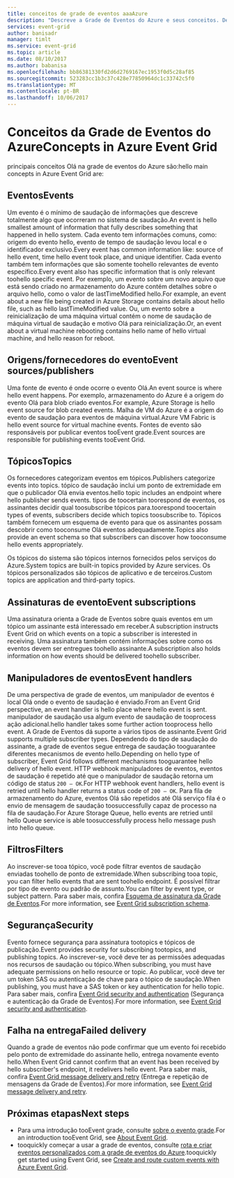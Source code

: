 ```yaml
---
title: conceitos de grade de eventos aaaAzure
description: "Descreve a Grade de Eventos do Azure e seus conceitos. Define vários componentes importantes da Grade de Eventos."
services: event-grid
author: banisadr
manager: timlt
ms.service: event-grid
ms.topic: article
ms.date: 08/10/2017
ms.author: babanisa
ms.openlocfilehash: bb86381330fd2d6d2769167ec1953f0d5c28af85
ms.sourcegitcommit: 523283cc1b3c37c428e77850964dc1c33742c5f0
ms.translationtype: MT
ms.contentlocale: pt-BR
ms.lasthandoff: 10/06/2017
---
```

# <a name="concepts-in-azure-event-grid"></a><span data-ttu-id="f2c62-104">Conceitos da Grade de Eventos do Azure</span><span class="sxs-lookup"><span data-stu-id="f2c62-104">Concepts in Azure Event Grid</span></span>

<span data-ttu-id="f2c62-105">principais conceitos Olá na grade de eventos do Azure são:</span><span class="sxs-lookup"><span data-stu-id="f2c62-105">hello main concepts in Azure Event Grid are:</span></span>

## <a name="events"></a><span data-ttu-id="f2c62-106">Eventos</span><span class="sxs-lookup"><span data-stu-id="f2c62-106">Events</span></span>

<span data-ttu-id="f2c62-107">Um evento é o mínimo de saudação de informações que descreve totalmente algo que ocorreram no sistema de saudação.</span><span class="sxs-lookup"><span data-stu-id="f2c62-107">An event is hello smallest amount of information that fully describes something that happened in hello system.</span></span>  <span data-ttu-id="f2c62-108">Cada evento tem informações comuns, como: origem do evento hello, evento de tempo de saudação levou local e o identificador exclusivo.</span><span class="sxs-lookup"><span data-stu-id="f2c62-108">Every event has common information like: source of hello event, time hello event took place, and unique identifier.</span></span>  <span data-ttu-id="f2c62-109">Cada evento também tem informações que são somente toohello relevantes de evento específico.</span><span class="sxs-lookup"><span data-stu-id="f2c62-109">Every event also has specific information that is only relevant toohello specific event.</span></span> <span data-ttu-id="f2c62-110">Por exemplo, um evento sobre um novo arquivo que está sendo criado no armazenamento do Azure contém detalhes sobre o arquivo hello, como o valor de lastTimeModified hello.</span><span class="sxs-lookup"><span data-stu-id="f2c62-110">For example, an event about a new file being created in Azure Storage contains details about hello file, such as hello lastTimeModified value.</span></span> <span data-ttu-id="f2c62-111">Ou, um evento sobre a reinicialização de uma máquina virtual contém o nome de saudação de máquina virtual de saudação e motivo Olá para reinicialização.</span><span class="sxs-lookup"><span data-stu-id="f2c62-111">Or, an event about a virtual machine rebooting contains hello name of hello virtual machine, and hello reason for reboot.</span></span>

## <a name="event-sourcespublishers"></a><span data-ttu-id="f2c62-112">Origens/fornecedores do evento</span><span class="sxs-lookup"><span data-stu-id="f2c62-112">Event sources/publishers</span></span>

<span data-ttu-id="f2c62-113">Uma fonte de evento é onde ocorre o evento Olá.</span><span class="sxs-lookup"><span data-stu-id="f2c62-113">An event source is where hello event happens.</span></span> <span data-ttu-id="f2c62-114">Por exemplo, armazenamento do Azure é a origem do evento Olá para blob criado eventos.</span><span class="sxs-lookup"><span data-stu-id="f2c62-114">For example, Azure Storage is hello event source for blob created events.</span></span> <span data-ttu-id="f2c62-115">Malha de VM do Azure é a origem do evento de saudação para eventos de máquina virtual.</span><span class="sxs-lookup"><span data-stu-id="f2c62-115">Azure VM Fabric is hello event source for virtual machine events.</span></span> <span data-ttu-id="f2c62-116">Fontes de evento são responsáveis por publicar eventos tooEvent grade.</span><span class="sxs-lookup"><span data-stu-id="f2c62-116">Event sources are responsible for publishing events tooEvent Grid.</span></span>

## <a name="topics"></a><span data-ttu-id="f2c62-117">Tópicos</span><span class="sxs-lookup"><span data-stu-id="f2c62-117">Topics</span></span>

<span data-ttu-id="f2c62-118">Os fornecedores categorizam eventos em tópicos.</span><span class="sxs-lookup"><span data-stu-id="f2c62-118">Publishers categorize events into topics.</span></span> <span data-ttu-id="f2c62-119">tópico de saudação inclui um ponto de extremidade em que o publicador Olá envia eventos.</span><span class="sxs-lookup"><span data-stu-id="f2c62-119">hello topic includes an endpoint where hello publisher sends events.</span></span> <span data-ttu-id="f2c62-120">tipos de toocertain toorespond de eventos, os assinantes decidir qual toosubscribe tópicos para.</span><span class="sxs-lookup"><span data-stu-id="f2c62-120">toorespond toocertain types of events, subscribers decide which topics toosubscribe to.</span></span> <span data-ttu-id="f2c62-121">Tópicos também fornecem um esquema de evento para que os assinantes possam descobrir como tooconsume Olá eventos adequadamente.</span><span class="sxs-lookup"><span data-stu-id="f2c62-121">Topics also provide an event schema so that subscribers can discover how tooconsume hello events appropriately.</span></span>

<span data-ttu-id="f2c62-122">Os tópicos do sistema são tópicos internos fornecidos pelos serviços do Azure.</span><span class="sxs-lookup"><span data-stu-id="f2c62-122">System topics are built-in topics provided by Azure services.</span></span> <span data-ttu-id="f2c62-123">Os tópicos personalizados são tópicos de aplicativo e de terceiros.</span><span class="sxs-lookup"><span data-stu-id="f2c62-123">Custom topics are application and third-party topics.</span></span>

## <a name="event-subscriptions"></a><span data-ttu-id="f2c62-124">Assinaturas de evento</span><span class="sxs-lookup"><span data-stu-id="f2c62-124">Event subscriptions</span></span>

<span data-ttu-id="f2c62-125">Uma assinatura orienta a Grade de Eventos sobre quais eventos em um tópico um assinante está interessado em receber.</span><span class="sxs-lookup"><span data-stu-id="f2c62-125">A subscription instructs Event Grid on which events on a topic a subscriber is interested in receiving.</span></span>  <span data-ttu-id="f2c62-126">Uma assinatura também contém informações sobre como os eventos devem ser entregues toohello assinante.</span><span class="sxs-lookup"><span data-stu-id="f2c62-126">A subscription also holds information on how events should be delivered toohello subscriber.</span></span>

## <a name="event-handlers"></a><span data-ttu-id="f2c62-127">Manipuladores de eventos</span><span class="sxs-lookup"><span data-stu-id="f2c62-127">Event handlers</span></span>

<span data-ttu-id="f2c62-128">De uma perspectiva de grade de eventos, um manipulador de eventos é local Olá onde o evento de saudação é enviado.</span><span class="sxs-lookup"><span data-stu-id="f2c62-128">From an Event Grid perspective, an event handler is hello place where hello event is sent.</span></span> <span data-ttu-id="f2c62-129">manipulador de saudação usa algum evento de saudação de tooprocess ação adicional.</span><span class="sxs-lookup"><span data-stu-id="f2c62-129">hello handler takes some further action tooprocess hello event.</span></span>  <span data-ttu-id="f2c62-130">A Grade de Eventos dá suporte a vários tipos de assinante.</span><span class="sxs-lookup"><span data-stu-id="f2c62-130">Event Grid supports multiple subscriber types.</span></span> <span data-ttu-id="f2c62-131">Dependendo do tipo de saudação do assinante, a grade de eventos segue entrega de saudação tooguarantee diferentes mecanismos de evento hello.</span><span class="sxs-lookup"><span data-stu-id="f2c62-131">Depending on hello type of subscriber, Event Grid follows different mechanisms tooguarantee hello delivery of hello event.</span></span>  <span data-ttu-id="f2c62-132">HTTP webhook manipuladores de eventos, eventos de saudação é repetido até que o manipulador de saudação retorna um código de status `200 – OK`.</span><span class="sxs-lookup"><span data-stu-id="f2c62-132">For HTTP webhook event handlers, hello event is retried until hello handler returns a status code of `200 – OK`.</span></span> <span data-ttu-id="f2c62-133">Para fila de armazenamento do Azure, eventos Olá são repetidos até Olá serviço fila é o envio de mensagem de saudação toosuccessfully capaz de processo na fila de saudação.</span><span class="sxs-lookup"><span data-stu-id="f2c62-133">For Azure Storage Queue, hello events are retried until hello Queue service is able toosuccessfully process hello message push into hello queue.</span></span>

## <a name="filters"></a><span data-ttu-id="f2c62-134">Filtros</span><span class="sxs-lookup"><span data-stu-id="f2c62-134">Filters</span></span>

<span data-ttu-id="f2c62-135">Ao inscrever-se tooa tópico, você pode filtrar eventos de saudação enviadas toohello de ponto de extremidade.</span><span class="sxs-lookup"><span data-stu-id="f2c62-135">When subscribing tooa topic, you can filter hello events that are sent toohello endpoint.</span></span> <span data-ttu-id="f2c62-136">É possível filtrar por tipo de evento ou padrão de assunto.</span><span class="sxs-lookup"><span data-stu-id="f2c62-136">You can filter by event type, or subject pattern.</span></span> <span data-ttu-id="f2c62-137">Para saber mais, confira [Esquema de assinatura da Grade de Eventos](subscription-creation-schema.md).</span><span class="sxs-lookup"><span data-stu-id="f2c62-137">For more information, see [Event Grid subscription schema](subscription-creation-schema.md).</span></span>

## <a name="security"></a><span data-ttu-id="f2c62-138">Segurança</span><span class="sxs-lookup"><span data-stu-id="f2c62-138">Security</span></span>

<span data-ttu-id="f2c62-139">Evento fornece segurança para assinatura tootopics e tópicos de publicação.</span><span class="sxs-lookup"><span data-stu-id="f2c62-139">Event provides security for subscribing tootopics, and publishing topics.</span></span> <span data-ttu-id="f2c62-140">Ao inscrever-se, você deve ter as permissões adequadas nos recursos de saudação ou tópico.</span><span class="sxs-lookup"><span data-stu-id="f2c62-140">When subscribing, you must have adequate permissions on hello resource or topic.</span></span> <span data-ttu-id="f2c62-141">Ao publicar, você deve ter um token SAS ou autenticação de chave para o tópico de saudação.</span><span class="sxs-lookup"><span data-stu-id="f2c62-141">When publishing, you must have a SAS token or key authentication for hello topic.</span></span> <span data-ttu-id="f2c62-142">Para saber mais, confira [Event Grid security and authentication](security-authentication.md) (Segurança e autenticação da Grade de Eventos).</span><span class="sxs-lookup"><span data-stu-id="f2c62-142">For more information, see [Event Grid security and authentication](security-authentication.md).</span></span>

## <a name="failed-delivery"></a><span data-ttu-id="f2c62-143">Falha na entrega</span><span class="sxs-lookup"><span data-stu-id="f2c62-143">Failed delivery</span></span>

<span data-ttu-id="f2c62-144">Quando a grade de eventos não pode confirmar que um evento foi recebido pelo ponto de extremidade do assinante hello, entrega novamente evento hello.</span><span class="sxs-lookup"><span data-stu-id="f2c62-144">When Event Grid cannot confirm that an event has been received by hello subscriber's endpoint, it redelivers hello event.</span></span> <span data-ttu-id="f2c62-145">Para saber mais, confira [Event Grid message delivery and retry](delivery-and-retry.md) (Entrega e repetição de mensagens da Grade de Eventos).</span><span class="sxs-lookup"><span data-stu-id="f2c62-145">For more information, see [Event Grid message delivery and retry](delivery-and-retry.md).</span></span>

## <a name="next-steps"></a><span data-ttu-id="f2c62-146">Próximas etapas</span><span class="sxs-lookup"><span data-stu-id="f2c62-146">Next steps</span></span>

* <span data-ttu-id="f2c62-147">Para uma introdução tooEvent grade, consulte [sobre o evento grade](overview.md).</span><span class="sxs-lookup"><span data-stu-id="f2c62-147">For an introduction tooEvent Grid, see [About Event Grid](overview.md).</span></span>
* <span data-ttu-id="f2c62-148">tooquickly começar a usar a grade de eventos, consulte [rota e criar eventos personalizados com a grade de eventos do Azure](custom-event-quickstart.md).</span><span class="sxs-lookup"><span data-stu-id="f2c62-148">tooquickly get started using Event Grid, see [Create and route custom events with Azure Event Grid](custom-event-quickstart.md).</span></span>
